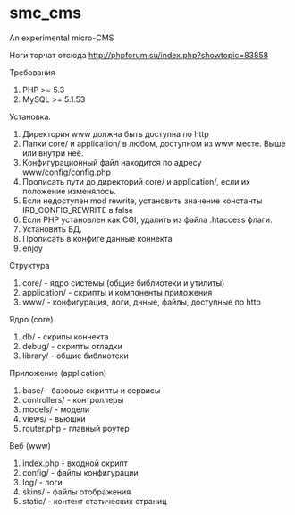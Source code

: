 
# smc_cms
An experimental micro-CMS

Ноги торчат отсюда http://phpforum.su/index.php?showtopic=83858

Требования
1. PHP >= 5.3
2. MySQL >= 5.1.53

Установка.
1. Директория www должна быть доступна по http
2. Папки core/ и application/ в любом, доступном из www месте. Выше или внутри неё.
3. Конфигурационный файл находится по адресу www/config/config.php
4. Прописать пути до директорий core/ и application/, если их положение изменялось.
5. Если недоступен mod rewrite, установить значение константы IRB_CONFIG_REWRITE в false
6. Если PHP установлен как CGI, удалить из файла .htaccess флаги.
7. Установить БД.
8. Прописать в конфиге данные коннекта
9. enjoy

Структура
1. core/ - ядро системы (общие библиотеки и утилиты)
2. application/ - скрипты и компоненты приложения
3. www/ - конфигурация, логи, днные, файлы, доступные по http

Ядро (core)
1. db/ - скрипы коннекта
2. debug/ - скрипты отладки
3. library/ - общие библиотеки

Приложение (application)
1. base/ - базовые скрипты и сервисы
2. controllers/ - контроллеры
3. models/ - модели
4. views/ - вьюшки
5. router.php - главный роутер

Веб (www)
1. index.php - входной скрипт
2. config/ - файлы конфигурации
3. log/ - логи
4. skins/ - файлы отображения 
5. static/ - контент статических страниц
